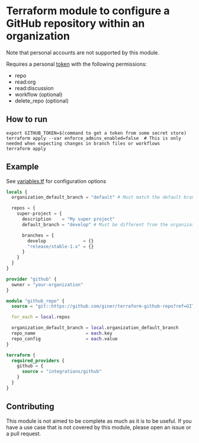 # Terraform module to configure a GitHub repository within an organization

Note that personal accounts are not supported by this module.

Requires a personal [token](https://github.com/settings/tokens) with the following permissions:
- repo
- read:org
- read:discussion
- workflow (optional)
- delete_repo (optional)

## How to run

    export GITHUB_TOKEN=$(command to get a token from some secret store)
    terraform apply --var enforce_admins_enabled=false  # This is only needed when expecting changes in branch files or workflows
    terraform apply

## Example

See [variables.tf](variables.tf) for configuration options

```terraform
locals {
  organization_default_branch = "default" # Must match the default branch of the organization

  repos = {
    super-project = {
      description    = "My super project"
      default_branch = "develop" # Must be different from the organization default branch

      branches = {
        develop              = {}
        "release/stable-1.x" = {}
      }
    }
  }
}

provider "github" {
  owner = "your-organization"
}

module "github_repo" {
  source = "git::https://github.com/giner/terraform-github-repo?ref=GIT_COMMIT_ID"

  for_each = local.repos

  organization_default_branch = local.organization_default_branch
  repo_name                   = each.key
  repo_config                 = each.value
}

terraform {
  required_providers {
    github = {
      source = "integrations/github"
    }
  }
}
```

## Contributing

This module is not aimed to be complete as much as it is to be useful. If you have a use case that is not covered by this module, please open an issue or a pull request.
